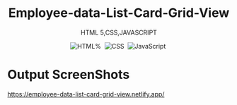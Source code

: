 <h1 align="center">
Employee-data-List-Card-Grid-View
</h1>

<p align="center">
HTML 5,CSS,JAVASCRIPT
</p>

<div align="center">

![HTML%](https://img.shields.io/badge/-HTML5-333333?style=flat&logo=html5)&nbsp;
![CSS](https://img.shields.io/badge/-CSS3-333333?style=flat&logo=css3)&nbsp;
![JavaScript](https://img.shields.io/badge/-JavaScript-333333?style=flat&logo=javascript)&nbsp;
</div>

# Output ScreenShots

https://employee-data-list-card-grid-view.netlify.app/

